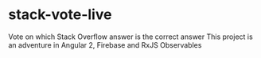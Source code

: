 # stack-vote-live
Vote on which Stack Overflow answer is the correct answer
This project is an adventure in Angular 2, Firebase and RxJS Observables 
